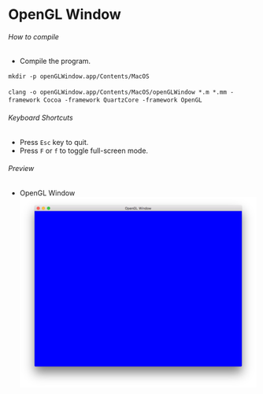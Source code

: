 # OpenGL Window

###### How to compile

*   Compile the program.

```
mkdir -p openGLWindow.app/Contents/MacOS

clang -o openGLWindow.app/Contents/MacOS/openGLWindow *.m *.mm -framework Cocoa -framework QuartzCore -framework OpenGL
```

###### Keyboard Shortcuts

*   Press `Esc` key to quit.
*   Press `F` or `f` to toggle full-screen mode.

###### Preview

*   OpenGL Window
    ![openGLWindow][opengl-window-image]

[//]: # "Image declaration"
[opengl-window-image]: ./preview/openGLWindow.png "OpenGL Window"
